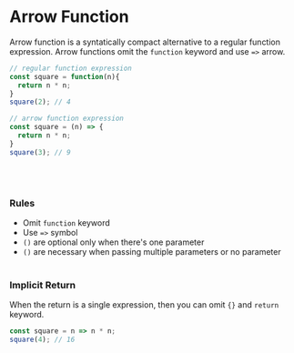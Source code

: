# Arrow Function
Arrow function is a syntatically compact alternative to a regular function expression. Arrow functions omit the `function` keyword and use `=>` arrow.

```javascript
// regular function expression
const square = function(n){
  return n * n;
}
square(2); // 4

// arrow function expression
const square = (n) => {
  return n * n;
}
square(3); // 9
```
<br/><br/>

### Rules
* Omit `function` keyword
* Use `=>` symbol
* `()` are optional only when there's one parameter
* `()` are necessary when passing multiple parameters or no parameter 
<br/><br/>


### Implicit Return
When the return is a single expression, then you can omit `{}` and `return` keyword.
```javascript
const square = n => n * n;
square(4); // 16
```
